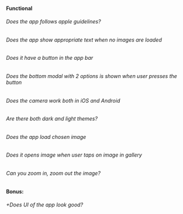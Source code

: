 #### Functional

###### Does the app follows apple guidelines?

###### Does the app show appropriate text when no images are loaded

###### Does it have a button in the app bar

###### Does the bottom modal with 2 options is shown when user presses the button

###### Does the camera work both in iOS and Android

###### Are there both dark and light themes?

###### Does the app load chosen image

###### Does it opens image when user taps on image in gallery

###### Can you zoom in, zoom out the image?

#### Bonus:

###### +Does UI of the app look good?

